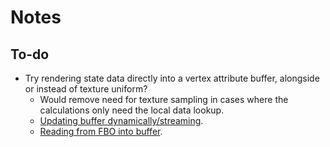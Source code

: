 # Notes

## To-do

- Try rendering state data directly into a vertex attribute buffer, alongside or instead of texture uniform?
    - Would remove need for texture sampling in cases where the calculations only need the local data lookup.
    - [Updating buffer dynamically/streaming](https://github.com/regl-project/regl/blob/gh-pages/API.md#buffer-subdata).
    - [Reading from FBO into buffer](https://github.com/regl-project/regl/blob/gh-pages/API.md#reading-pixels).
